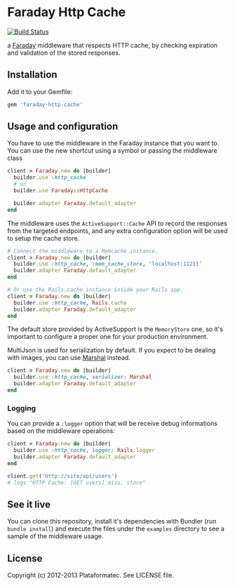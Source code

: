 # Faraday Http Cache

[![Build Status](https://secure.travis-ci.org/plataformatec/faraday-http-cache.png)](https://travis-ci.org/plataformatec/faraday-http-cache)

a [Faraday](https://github.com/lostisland/faraday) middleware that respects HTTP cache,
by checking expiration and validation of the stored responses.

## Installation

Add it to your Gemfile:

```ruby
gem 'faraday-http-cache'
```

## Usage and configuration

You have to use the middleware in the Faraday instance that you want to. You can use the new
shortcut using a symbol or passing the middleware class

```ruby
client = Faraday.new do |builder|
  builder.use :http_cache
  # or
  builder.use Faraday::HttpCache

  builder.adapter Faraday.default_adapter
end
```

The middleware uses the `ActiveSupport::Cache` API to record the responses from the targeted
endpoints, and any extra configuration option will be used to setup the cache store.

```ruby
# Connect the middleware to a Memcache instance.
client = Faraday.new do |builder|
  builder.use :http_cache, :mem_cache_store, 'localhost:11211'
  builder.adapter Faraday.default_adapter
end

# Or use the Rails.cache instance inside your Rails app.
client = Faraday.new do |builder|
  builder.use :http_cache, Rails.cache
  builder.adapter Faraday.default_adapter
end
```

The default store provided by ActiveSupport is the `MemoryStore` one, so it's important to
configure a proper one for your production environment.

MultiJson is used for serialization by default. If you expect to be dealing
with images, you can use [Marshal][marshal] instead.

```ruby
client = Faraday.new do |builder|
  builder.use :http_cache, serializer: Marshal
  builder.adapter Faraday.default_adapter
end
```

### Logging

You can provide a `:logger` option that will be receive debug informations based on the middleware
operations:

```ruby
client = Faraday.new do |builder|
  builder.use :http_cache, logger: Rails.logger
  builder.adapter Faraday.default_adapter
end

client.get('http://site/api/users')
# logs "HTTP Cache: [GET users] miss, store"
```

## See it live

You can clone this repository, install it's dependencies with Bundler (run `bundle install`) and
execute the files under the `examples` directory to see a sample of the middleware usage.

## License

Copyright (c) 2012-2013 Plataformatec. See LICENSE file.

  [marshal]: http://www.ruby-doc.org/core-2.0/Marshal.html
